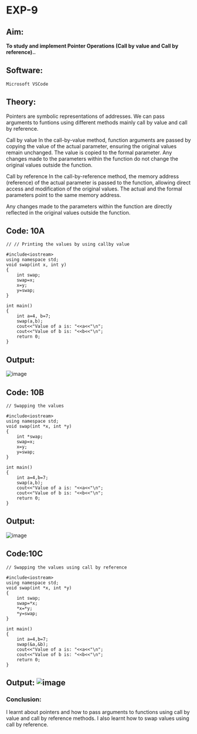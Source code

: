# EXP-9

## Aim:
**To study and implement Pointer Operations (Call by value and Call by reference)..**

## Software:
`Microsoft VSCode`

## Theory:
Pointers are symbolic representations of addresses.
We can pass arguments to funtions using different methods mainly call by value and call by reference.

Call by value
In the call-by-value method, function arguments are passed by copying the value of the actual parameter, ensuring the original values remain unchanged.
The value is copied to the formal parameter.
Any changes made to the parameters within the function do not change the original values outside the function.

Call by reference
In the call-by-reference method, the memory address (reference) of the actual parameter is passed to the function, allowing direct access and modification of the original values.
The actual and the formal parameters point to the same memory address.

Any changes made to the parameters within the function are directly reflected in the original values outside the function.
## Code: 10A
```
// // Printing the values by using callby value 

#include<iostream> 
using namespace std; 
void swap(int x, int y) 
{
    int swap;
    swap=x;
    x=y;
    y=swap;
}

int main() 
{
    int a=4, b=7;
    swap(a,b);
    cout<<"Value of a is: "<<a<<"\n";
    cout<<"Value of b is: "<<b<<"\n";
    return 0;
}
```
## Output:
![image](https://github.com/user-attachments/assets/ebe09b84-dc8e-4468-88ef-89e0551be0f1)






## Code: 10B
```
// Swapping the values 

#include<iostream> 
using namespace std; 
void swap(int *x, int *y) 
{
    int *swap;
    swap=x;
    x=y;
    y=swap;
}

int main() 
{
    int a=4,b=7;
    swap(a,b);
    cout<<"Value of a is: "<<a<<"\n";
    cout<<"Value of b is: "<<b<<"\n";
    return 0;
} 
```

## Output:
![image](https://github.com/user-attachments/assets/5ccb286c-8bfd-4ba1-90b9-f60c6a2a496b)


## Code:10C
```
// Swapping the values using call by reference  

#include<iostream> 
using namespace std; 
void swap(int *x, int *y) 
{
    int swap;
    swap=*x;
    *x=*y;
    *y=swap;
}

int main() 
{
    int a=4,b=7;
    swap(&a,&b);
    cout<<"Value of a is: "<<a<<"\n";
    cout<<"Value of b is: "<<b<<"\n";
    return 0;
}
```

## Output: ![image](https://github.com/user-attachments/assets/d94fef51-564f-4230-a2d7-01154a89452c)

### Conclusion:
I learnt about pointers and how to pass arguments to functions using call by value and call by reference methods. I also learnt how to swap values using call by reference.
